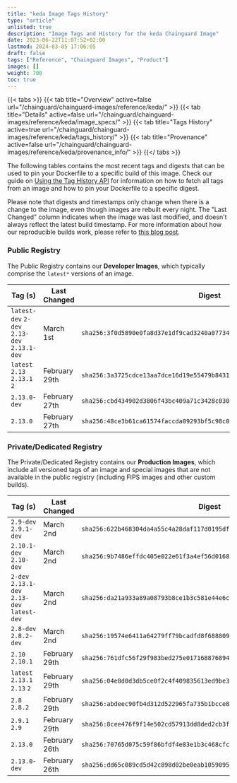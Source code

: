 ```yaml
---
title: "keda Image Tags History"
type: "article"
unlisted: true
description: "Image Tags and History for the keda Chainguard Image"
date: 2023-06-22T11:07:52+02:00
lastmod: 2024-03-05 17:06:05
draft: false
tags: ["Reference", "Chainguard Images", "Product"]
images: []
weight: 700
toc: true
---
```


{{< tabs >}}
{{< tab title="Overview" active=false url="/chainguard/chainguard-images/reference/keda/" >}}
{{< tab title="Details" active=false url="/chainguard/chainguard-images/reference/keda/image_specs/" >}}
{{< tab title="Tags History" active=true url="/chainguard/chainguard-images/reference/keda/tags_history/" >}}
{{< tab title="Provenance" active=false url="/chainguard/chainguard-images/reference/keda/provenance_info/" >}}
{{</ tabs >}}

The following tables contains the most recent tags and digests that can be used to pin your Dockerfile to a specific build of this image. Check our guide on [Using the Tag History API](/chainguard/chainguard-images/using-the-tag-history-api/) for information on how to fetch all tags from an image and how to pin your Dockerfile to a specific digest.

Please note that digests and timestamps only change when there is a change to the image, even though images are rebuilt every night. The "Last Changed" column indicates when the image was last modified, and doesn't always reflect the latest build timestamp. For more information about how our reproducible builds work, please refer to [this blog post](https://www.chainguard.dev/unchained/reproducing-chainguards-reproducible-image-builds).

### Public Registry
The Public Registry contains our **Developer Images**, which typically comprise the `latest*` versions of an image.

| Tag (s)                                       | Last Changed  | Digest                                                                    |
|-----------------------------------------------|---------------|---------------------------------------------------------------------------|
|  `latest-dev` `2-dev` `2.13-dev` `2.13.1-dev` | March 1st     | `sha256:3f0d5890e0fa8d37e1df9cad3240a077340ee4d3ba44c87c572891ac9ec525bc` |
|  `latest` `2.13` `2.13.1` `2`                 | February 29th | `sha256:3a3725cdce13aa7dce16d19e55479b8431a0fa86d82a301cb0a5b4bd985f2f73` |
|  `2.13.0-dev`                                 | February 27th | `sha256:cbd434902d3806f43bc409a71c3428c03077079a411bb386717b80a9e58aef50` |
|  `2.13.0`                                     | February 27th | `sha256:48ce3b61ca61574faccda09293bf5c98c06fea3db04c1ca935123b1147f4419b` |


### Private/Dedicated Registry
The Private/Dedicated Registry contains our **Production Images**, which include all versioned tags of an image and special images that are not available in the public registry (including FIPS images and other custom builds).

| Tag (s)                                       | Last Changed  | Digest                                                                    |
|-----------------------------------------------|---------------|---------------------------------------------------------------------------|
|  `2.9-dev` `2.9.1-dev`                        | March 2nd     | `sha256:622b468304da4a55c4a28daf117d0195df6f99af5257f21f7e5993d33aed5995` |
|  `2.10.1-dev` `2.10-dev`                      | March 2nd     | `sha256:9b7486effdc405e022e61f3a4ef56d016825d1fe672f6b4af8e6702cd50057ee` |
|  `2-dev` `2.13.1-dev` `2.13-dev` `latest-dev` | March 2nd     | `sha256:da21a933a89a08793b8ce1b3c581e44e6cca33501fd108bf47422115253ff4d4` |
|  `2.8-dev` `2.8.2-dev`                        | March 2nd     | `sha256:19574e6411a64279ff79bcadfd8f68880959baa79c67bf30111eb74c04ebbe0c` |
|  `2.10` `2.10.1`                              | February 29th | `sha256:761dfc56f29f983bed275e017168876894275c4967563acbe19430b17b99bd73` |
|  `latest` `2.13.1` `2.13` `2`                 | February 29th | `sha256:04e8d0d3db5ce0f2c4f409835613ed9be3a07035054ed5638363aea6f1c5523e` |
|  `2.8` `2.8.2`                                | February 29th | `sha256:abdeec90fb4d312d522965fa735b1bcce8e42807e12b2354f2b790e809739caa` |
|  `2.9.1` `2.9`                                | February 29th | `sha256:8cee476f9f14e502cd57913dd8ded2cb3fca70981a4adb667b77f5c3dfd22a28` |
|  `2.13.0`                                     | February 26th | `sha256:70765d075c59f86bfdf4e83e1b3c468cfc0848dfad0e051d8d770cf9024cdc60` |
|  `2.13.0-dev`                                 | February 26th | `sha256:dd65c089cd5d42c898d02be0eab10590957d6000c1be8ead463f6c0e37c09d08` |

